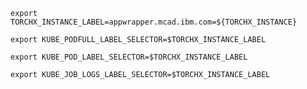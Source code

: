 ```shell
export TORCHX_INSTANCE_LABEL=appwrapper.mcad.ibm.com=${TORCHX_INSTANCE}
```

```shell
export KUBE_PODFULL_LABEL_SELECTOR=$TORCHX_INSTANCE_LABEL
```

```shell
export KUBE_POD_LABEL_SELECTOR=$TORCHX_INSTANCE_LABEL
```

```shell
export KUBE_JOB_LOGS_LABEL_SELECTOR=$TORCHX_INSTANCE_LABEL
```
